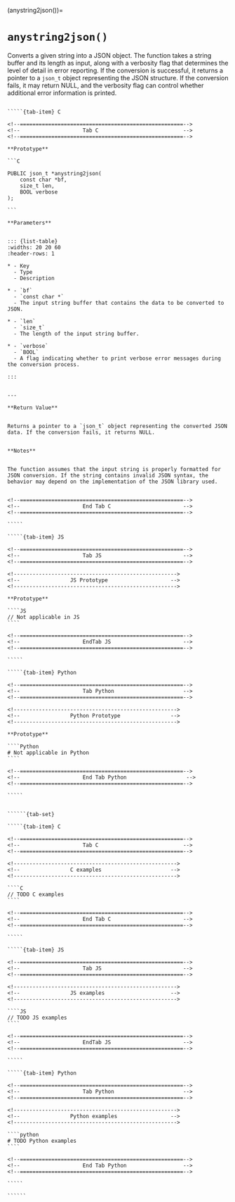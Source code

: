 <!-- ============================================================== -->
(anystring2json())=
# `anystring2json()`
<!-- ============================================================== -->


Converts a given string into a JSON object. The function takes a string buffer and its length as input, along with a verbosity flag that determines the level of detail in error reporting. If the conversion is successful, it returns a pointer to a `json_t` object representing the JSON structure. If the conversion fails, it may return NULL, and the verbosity flag can control whether additional error information is printed.


<!------------------------------------------------------------>
<!--                    Prototypes                          -->
<!------------------------------------------------------------>

``````{tab-set}

`````{tab-item} C

<!--====================================================-->
<!--                    Tab C                           -->
<!--====================================================-->

**Prototype**

```C

PUBLIC json_t *anystring2json(
    const char *bf,
    size_t len,
    BOOL verbose
);

```

**Parameters**


::: {list-table}
:widths: 20 20 60
:header-rows: 1

* - Key
  - Type
  - Description

* - `bf`
  - `const char *`
  - The input string buffer that contains the data to be converted to JSON.

* - `len`
  - `size_t`
  - The length of the input string buffer.

* - `verbose`
  - `BOOL`
  - A flag indicating whether to print verbose error messages during the conversion process.

:::


---

**Return Value**


Returns a pointer to a `json_t` object representing the converted JSON data. If the conversion fails, it returns NULL.


**Notes**


The function assumes that the input string is properly formatted for JSON conversion. If the string contains invalid JSON syntax, the behavior may depend on the implementation of the JSON library used.


<!--====================================================-->
<!--                    End Tab C                       -->
<!--====================================================-->

`````

`````{tab-item} JS

<!--====================================================-->
<!--                    Tab JS                          -->
<!--====================================================-->

<!---------------------------------------------------->
<!--                JS Prototype                    -->
<!---------------------------------------------------->

**Prototype**

````JS
// Not applicable in JS
````

<!--====================================================-->
<!--                    EndTab JS                       -->
<!--====================================================-->

`````

`````{tab-item} Python

<!--====================================================-->
<!--                    Tab Python                      -->
<!--====================================================-->

<!---------------------------------------------------->
<!--                Python Prototype                -->
<!---------------------------------------------------->

**Prototype**

````Python
# Not applicable in Python
````

<!--====================================================-->
<!--                    End Tab Python                   -->
<!--====================================================-->

`````

``````

<!------------------------------------------------------------>
<!--                    Examples                            -->
<!------------------------------------------------------------>

```````{dropdown} Examples

``````{tab-set}

`````{tab-item} C

<!--====================================================-->
<!--                    Tab C                           -->
<!--====================================================-->

<!---------------------------------------------------->
<!--                C examples                      -->
<!---------------------------------------------------->

````C
// TODO C examples
````

<!--====================================================-->
<!--                    End Tab C                       -->
<!--====================================================-->

`````

`````{tab-item} JS

<!--====================================================-->
<!--                    Tab JS                          -->
<!--====================================================-->

<!---------------------------------------------------->
<!--                JS examples                     -->
<!---------------------------------------------------->

````JS
// TODO JS examples
````

<!--====================================================-->
<!--                    EndTab JS                       -->
<!--====================================================-->

`````

`````{tab-item} Python

<!--====================================================-->
<!--                    Tab Python                      -->
<!--====================================================-->

<!---------------------------------------------------->
<!--                Python examples                 -->
<!---------------------------------------------------->

````python
# TODO Python examples
````

<!--====================================================-->
<!--                    End Tab Python                  -->
<!--====================================================-->

`````

``````

```````

